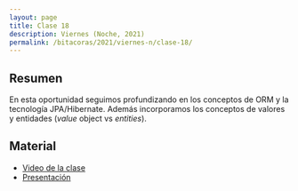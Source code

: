 ```yaml
---
layout: page
title: Clase 18
description: Viernes (Noche, 2021)
permalink: /bitacoras/2021/viernes-n/clase-18/
---
```




## Resumen

En esta oportunidad seguimos profundizando en los conceptos de ORM y la tecnología JPA/Hibernate. Además incorporamos los conceptos de valores y entidades (_value_ object vs _entities_).


## Material

- [Video de la clase](https://us02web.zoom.us/rec/play/HACqhcHALUaKDGq19U0KPK5wLA58eBvT6zTNgc4ylgRkM8TvLjDyxzT-hOqGCuMkkgh6F7h0q3geHhCt.Bc6mYMDrbTdJB6zS?startTime=1600466705000)
- [Presentación](https://docs.google.com/presentation/d/1mE-U5H8iRxOB5P-QXHwwfNGktn_7QqOfTfUprRvlne4/edit)
